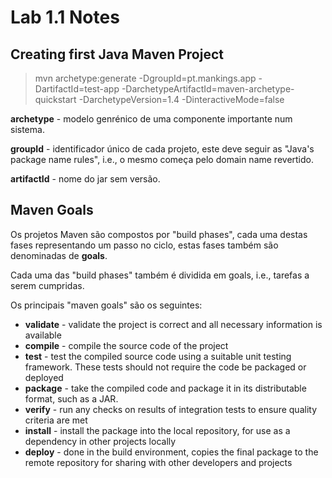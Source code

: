 # Lab 1.1 Notes

## Creating first Java Maven Project
> mvn archetype:generate -DgroupId=pt.mankings.app -DartifactId=test-app -DarchetypeArtifactId=maven-archetype-quickstart -DarchetypeVersion=1.4 -DinteractiveMode=false

**archetype** - modelo genrénico de uma componente importante num sistema.

**groupId** - identificador único de cada projeto, este deve seguir as "Java's package name rules", i.e., o mesmo começa pelo domain name revertido.

**artifactId** - nome do jar sem versão.

## Maven Goals

Os projetos Maven são compostos por "build phases", cada uma destas fases representando um passo no ciclo, estas fases também são denominadas de **goals**.

Cada uma das "build phases" também é dividida em goals, i.e., tarefas a serem cumpridas.

Os principais "maven goals" são os seguintes:
* **validate** - validate the project is correct and all necessary information is available
* **compile** - compile the source code of the project
* **test** - test the compiled source code using a suitable unit testing framework. These tests should not require the code be packaged or deployed
* **package** - take the compiled code and package it in its distributable format, such as a JAR.
* **verify** - run any checks on results of integration tests to ensure quality criteria are met
* **install** - install the package into the local repository, for use as a dependency in other projects locally
* **deploy** - done in the build environment, copies the final package to the remote repository for sharing with other developers and projects